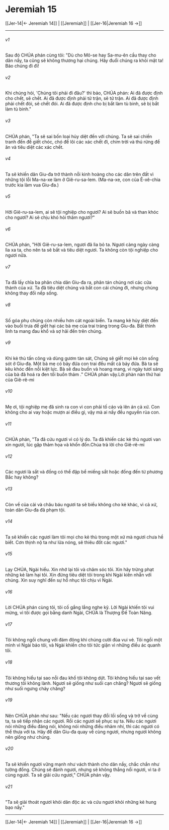 # Jeremiah 15

[[Jer-14|← Jeremiah 14]] | [[Jeremiah]] | [[Jer-16|Jeremiah 16 →]]
***



###### v1 
Sau đó CHÚA phán cùng tôi: "Dù cho Mô-se hay Sa-mu-ên cầu thay cho dân nầy, ta cũng sẽ không thương hại chúng. Hãy đuổi chúng ra khỏi mặt ta! Bảo chúng đi đi! 

###### v2 
Khi chúng hỏi, 'Chúng tôi phải đi đâu?' thì bảo, CHÚA phán: Ai đã được định cho chết, sẽ chết. Ai đã được định phải tử trận, sẽ tử trận. Ai đã được định phải chết đói, sẽ chết đói. Ai đã được định cho bị bắt làm tù binh, sẽ bị bắt làm tù binh." 

###### v3 
CHÚA phán, "Ta sẽ sai bốn loại hủy diệt đến với chúng. Ta sẽ sai chiến tranh đến để giết chóc, chó để lôi các xác chết đi, chim trời và thú rừng để ăn và tiêu diệt các xác chết. 

###### v4 
Ta sẽ khiến dân Giu-đa trở thành nỗi kinh hoàng cho các dân trên đất vì những tội lỗi Ma-na-xe làm ở Giê-ru-sa-lem. (Ma-na-xe, con của Ê-xê-chia trước kia làm vua Giu-đa.) 

###### v5 
Hỡi Giê-ru-sa-lem, ai sẽ tội nghiệp cho ngươi? Ai sẽ buồn bã và than khóc cho ngươi? Ai sẽ chịu khó hỏi thăm ngươi?" 

###### v6 
CHÚA phán, "Hỡi Giê-ru-sa-lem, ngươi đã lìa bỏ ta. Ngươi càng ngày càng lìa xa ta, cho nên ta sẽ bắt và tiêu diệt ngươi. Ta không còn tội nghiệp cho ngươi nữa. 

###### v7 
Ta đã lấy chĩa ba phân chia dân Giu-đa ra, phân tán chúng nơi các cửa thành của xứ. Ta đã tiêu diệt chúng và bắt con cái chúng đi, nhưng chúng không thay đổi nếp sống. 

###### v8 
Số góa phụ chúng còn nhiều hơn cát ngoài biển. Ta mang kẻ hủy diệt đến vào buổi trưa để giết hại các bà mẹ của trai tráng trong Giu-đa. Bất thình lình ta mang đau khổ và sợ hãi đến trên chúng. 

###### v9 
Khi kẻ thù tấn công và dùng gươm tàn sát, Chúng sẽ giết mọi kẻ còn sống sót ở Giu-đa. Một bà mẹ có bảy đứa con trai đều mất cả bảy đứa. Bà ta sẽ kêu khóc đến nỗi kiệt lực. Bà sẽ đau buồn và hoang mang, vì ngày tươi sáng của bà đã hoá ra đen tối buồn thảm ." CHÚA phán vậy.Lời phàn nàn thứ hai của Giê-rê-mi 

###### v10 
Mẹ ơi, tội nghiệp mẹ đã sinh ra con vì con phải tố cáo và lên án cả xứ. Con không cho ai vay hoặc mượn ai điều gì, vậy mà ai nấy đều nguyền rủa con. 

###### v11 
CHÚA phán, "Ta đã cứu ngươi vì có lý do. Ta đã khiến các kẻ thù ngươi van xin ngươi, lúc gặp thảm họa và khốn đốn.Chúa trả lời cho Giê-rê-mi 

###### v12 
Các ngươi là sắt và đồng có thể đập bể miếng sắt hoặc đồng đến từ phương Bắc hay không? 

###### v13 
Còn về của cải và châu báu ngươi ta sẽ biếu không cho kẻ khác, vì cả xứ, toàn dân Giu-đa đã phạm tội. 

###### v14 
Ta sẽ khiến các ngươi làm tôi mọi cho kẻ thù trong một xứ mà ngươi chưa hề biết. Cơn thịnh nộ ta như lửa nóng, sẽ thiêu đốt các ngươi." 

###### v15 
Lạy CHÚA, Ngài hiểu. Xin nhớ lại tôi và chăm sóc tôi. Xin hãy trừng phạt những kẻ làm hại tôi. Xin đừng tiêu diệt tôi trong khi Ngài kiên nhẫn với chúng. Xin suy nghĩ đến sự hổ nhục tôi chịu vì Ngài. 

###### v16 
Lời CHÚA phán cùng tôi, tôi cố gắng lắng nghe kỹ. Lời Ngài khiến tôi vui mừng, vì tôi được gọi bằng danh Ngài, CHÚA là Thượng Đế Toàn Năng. 

###### v17 
Tôi không ngồi chung với đám đông khi chúng cười đùa vui vẻ. Tôi ngồi một mình vì Ngài bảo tôi, và Ngài khiến cho tôi tức giận vì những điều ác quanh tôi. 

###### v18 
Tôi không hiểu tại sao nỗi đau khổ tôi không dứt. Tôi không hiểu tại sao vết thương tôi không lành. Ngươi sẽ giống như suối cạn chăng? Ngươi sẽ giống như suối ngưng chảy chăng? 

###### v19 
Nên CHÚA phán như sau: "Nếu các ngươi thay đổi lối sống và trở về cùng ta, ta sẽ tiếp nhận các ngươi. Rồi các ngươi sẽ phục sự ta. Nếu các ngươi nói những điều đáng nói, không nói những điều nhảm nhí, thì các ngươi có thể thưa với ta. Hãy để dân Giu-đa quay về cùng ngươi, nhưng ngươi không nên giống như chúng. 

###### v20 
Ta sẽ khiến ngươi vững mạnh như vách thành cho dân nầy, chắc chắn như tường đồng. Chúng sẽ đánh ngươi, nhưng sẽ không thắng nổi ngươi, vì ta ở cùng ngươi. Ta sẽ giải cứu ngươi," CHÚA phán vậy. 

###### v21 
"Ta sẽ giải thoát ngươi khỏi dân độc ác và cứu ngươi khỏi những kẻ hung bạo nầy."

***
[[Jer-14|← Jeremiah 14]] | [[Jeremiah]] | [[Jer-16|Jeremiah 16 →]]
